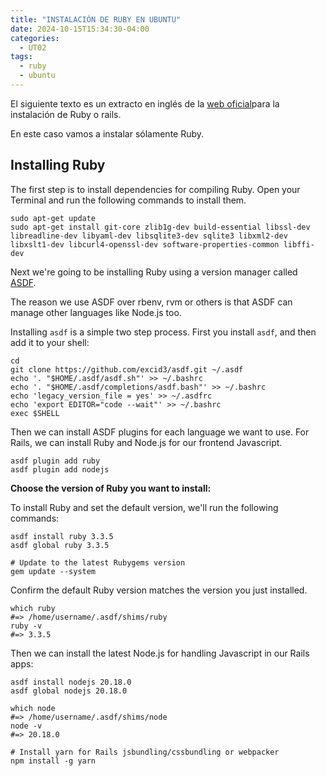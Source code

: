 ```yaml
---
title: "INSTALACIÓN DE RUBY EN UBUNTU"
date: 2024-10-15T15:34:30-04:00
categories:
  - UT02
tags:
  - ruby
  - ubuntu
---
```


El siguiente texto es un extracto en inglés de la [web oficial](https://gorails.com/setup/ubuntu/24.04)para la instalación de Ruby o rails.

En este caso vamos a instalar sólamente Ruby.

## Installing Ruby

The first step is to install dependencies for compiling Ruby. Open your Terminal and run the following commands to install them.

```
sudo apt-get update
sudo apt-get install git-core zlib1g-dev build-essential libssl-dev libreadline-dev libyaml-dev libsqlite3-dev sqlite3 libxml2-dev libxslt1-dev libcurl4-openssl-dev software-properties-common libffi-dev
```

Next we're going to be installing Ruby using a version manager called [ASDF](https://asdf-vm.com).

The reason we use ASDF over rbenv, rvm or others is that ASDF can manage other languages like Node.js too.

Installing `asdf` is a simple two step process. First you install `asdf`, and then add it to your shell:

```
cd
git clone https://github.com/excid3/asdf.git ~/.asdf
echo '. "$HOME/.asdf/asdf.sh"' >> ~/.bashrc
echo '. "$HOME/.asdf/completions/asdf.bash"' >> ~/.bashrc
echo 'legacy_version_file = yes' >> ~/.asdfrc
echo 'export EDITOR="code --wait"' >> ~/.bashrc
exec $SHELL
```

Then we can install ASDF plugins for each language we want to use. For Rails, we can install Ruby and Node.js for our frontend Javascript.

```
asdf plugin add ruby
asdf plugin add nodejs
```

**Choose the version of Ruby you want to install:**

To install Ruby and set the default version, we'll run the following commands:

```
asdf install ruby 3.3.5
asdf global ruby 3.3.5

# Update to the latest Rubygems version
gem update --system
```

Confirm the default Ruby version matches the version you just installed.

```
which ruby
#=> /home/username/.asdf/shims/ruby
ruby -v
#=> 3.3.5
```

Then we can install the latest Node.js for handling Javascript in our Rails apps:

```
asdf install nodejs 20.18.0
asdf global nodejs 20.18.0

which node
#=> /home/username/.asdf/shims/node
node -v
#=> 20.18.0

# Install yarn for Rails jsbundling/cssbundling or webpacker
npm install -g yarn
```
